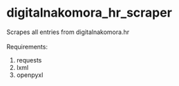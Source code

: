 # digitalnakomora_hr_scraper
Scrapes all entries from digitalnakomora.hr<br>
<br>
Requirements:<br>
1. requests
2. lxml
3. openpyxl
